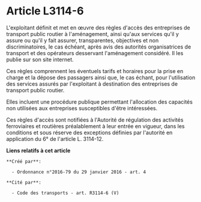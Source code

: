 # Article L3114-6

L'exploitant définit et met en œuvre des règles d'accès des entreprises de transport public routier à l'aménagement, ainsi
qu'aux services qu'il y assure ou qu'il y fait assurer, transparentes, objectives et non discriminatoires, le cas échéant,
après avis des autorités organisatrices de transport et des opérateurs desservant l'aménagement considéré. Il les publie sur
son site internet. 

Ces règles comprennent les éventuels tarifs et horaires pour la prise en charge et la dépose des passagers ainsi que, le cas
échant, pour l'utilisation des services assurés par l'exploitant à destination des entreprises de transport public routier. 

Elles incluent une procédure publique permettant l'allocation des capacités non utilisées aux entreprises susceptibles d'être
intéressées. 

Ces règles d'accès sont notifiées à l'Autorité de régulation des activités ferroviaires et routières préalablement à leur
entrée en vigueur, dans les conditions et sous réserve des exceptions définies par l'autorité en application du 6° de
l'article L. 3114-12.

**Liens relatifs à cet article**

	**Créé par**:

	  - Ordonnance n°2016-79 du 29 janvier 2016 - art. 4

	**Cité par**:

	  - Code des transports - art. R3114-6 (V)
